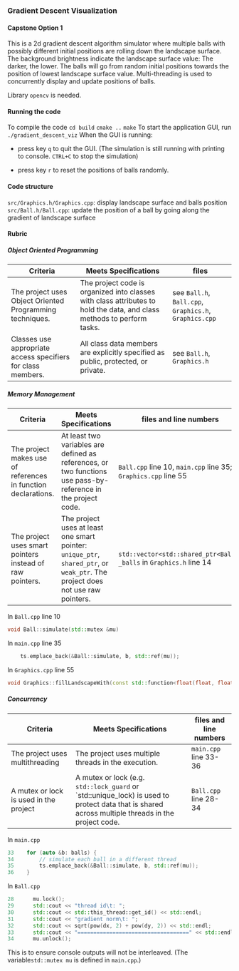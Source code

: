 ### Gradient Descent Visualization

#### Capstone Option 1

This is a 2d gradient descent algorithm simulator where multiple balls with possibly different initial positions are rolling down the landscape surface. The background brightness indicate the landscape surface value: The darker, the lower. The balls will go from random initial positions towards the position of lowest landscape surface value. Multi-threading is used to concurrently display and update positions of balls.

Library `opencv` is needed.

#### Running the code

To compile the code
`cd build`
`cmake ..`
`make`
To start the application GUI, run
`./gradient_descent_viz`
When the GUI is running:

- press key `q` to quit the GUI. (The simulation is still running with printing to console. `CTRL+C` to stop the simulation)

- press key `r` to reset the positions of balls randomly. 

#### Code structure
`src/Graphics.h/Graphics.cpp`: display landscape surface and balls position
`src/Ball.h/Ball.cpp`: update the position of a ball by going along the gradient of landscape surface 

#### Rubric

##### Object Oriented Programming

| Criteria                                                     | Meets Specifications                                         | files                                                  |
| ------------------------------------------------------------ | ------------------------------------------------------------ | ------------------------------------------------------ |
| The project uses Object Oriented Programming techniques.     | The project code is organized into classes with class attributes to hold the data, and class methods to perform tasks. | see `Ball.h`, `Ball.cpp`,` Graphics.h`, `Graphics.cpp` |
| Classes use appropriate access specifiers for class members. | All class data members are explicitly specified as public, protected, or private. | see `Ball.h`, `Graphics.h`                             |



##### Memory Management

| Criteria                                                     | Meets Specifications                                         | files and line numbers                                       |
| ------------------------------------------------------------ | ------------------------------------------------------------ | ------------------------------------------------------------ |
| The project makes use of references in function declarations. | At least two variables are defined as references, or two functions use pass-by-reference in the project code. | `Ball.cpp` line 10, `main.cpp` line 35; `Graphics.cpp` line 55 |
| The project uses smart pointers instead of raw pointers.     | The project uses at least one smart pointer: `unique_ptr`, `shared_ptr`, or `weak_ptr`. The project does not use raw pointers. | `std::vector<std::shared_ptr<Ball>> _balls` in `Graphics.h` line 14 |

In `Ball.cpp` line 10

```c++
void Ball::simulate(std::mutex &mu)
```

In `main.cpp` line 35

```c++
	ts.emplace_back(&Ball::simulate, b, std::ref(mu));
```

In `Graphics.cpp` line 55

```c++
void Graphics::fillLandscapeWith(const std::function<float(float, float)> &f)
```



##### Concurrency

| Criteria                               | Meets Specifications                                         | files and line numbers |
| -------------------------------------- | ------------------------------------------------------------ | ---------------------- |
| The project uses multithreading        | The project uses multiple threads in the execution.          | `main.cpp` line 33-36  |
| A mutex or lock is used in the project | A mutex or lock (e.g. `std::lock_guard` or `std::unique_lock)  is used to protect data that is shared across multiple threads in the project code. | `Ball.cpp` line 28-34  |

In `main.cpp`

```c++
33    for (auto &b: balls) {
34        // simulate each ball in a different thread
35        ts.emplace_back(&Ball::simulate, b, std::ref(mu));
36    }
```

In `Ball.cpp`

```c++
28      mu.lock(); 
29      std::cout << "thread id\t: ";
30      std::cout << std::this_thread::get_id() << std::endl;
31      std::cout << "gradient norm\t: ";
32      std::cout << sqrt(pow(dx, 2) + pow(dy, 2)) << std::endl; 
33      std::cout << "===================================" << std::endl;
34      mu.unlock();   
```

This is to ensure console outputs will not be interleaved. (The variable`std::mutex mu` is defined in `main.cpp`.)
